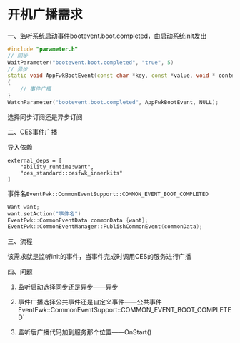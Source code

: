 # 开机广播需求

一、监听系统启动事件bootevent.boot.completed，由启动系统init发出

```cpp
#include "parameter.h"
// 同步
WaitParameter("bootevent.boot.completed", "true", 5)
// 异步
static void AppFwkBootEvent(const char *key, const *value, void * context)
{
    // 事件广播
}
WatchParameter("bootevent.boot.completed", AppFwkBootEvent, NULL);
```

选择同步订阅还是异步订阅

二、CES事件广播

导入依赖

```shell
external_deps = [
    "ability_runtime:want",
    "ces_standard::cesfwk_innerkits"
]
```

事件名`EventFwk::CommonEventSupport::COMMON_EVENT_BOOT_COMPLETED`

```cpp
Want want;
want.setAction("事件名")
EventFwk::CommonEventData commonData {want};
EventFwk::CommonEventManager::PublishCommonEvent(commonData);
```

三、流程

该需求就是监听init的事件，当事件完成时调用CES的服务进行广播

四、问题

1. 监听启动选择同步还是异步——异步

2. 事件广播选择公共事件还是自定义事件——公共事件EventFwk::CommonEventSupport::COMMON_EVENT_BOOT_COMPLETED`

3. 监听后广播代码加到服务那个位置——OnStart()
